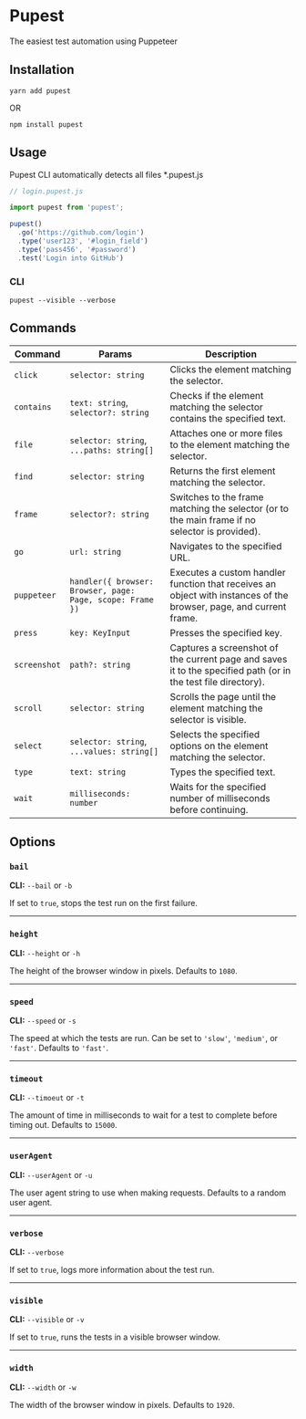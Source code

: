 # Pupest

The easiest test automation using Puppeteer

## Installation

```shell
yarn add pupest
```

OR

```shell
npm install pupest
```

## Usage

Pupest CLI automatically detects all files *.pupest.js

```js title
// login.pupest.js

import pupest from 'pupest';

pupest()
  .go('https://github.com/login')
  .type('user123', '#login_field')
  .type('pass456', '#password')
  .test('Login into GitHub')
```

### CLI

```shell
pupest --visible --verbose
```

## Commands

| Command      | Params                                                    | Description                                                                                                        |
|--------------|-----------------------------------------------------------|--------------------------------------------------------------------------------------------------------------------|
| `click`      | `selector: string`                                        | Clicks the element matching the selector.                                                                          |
| `contains`   | `text: string`, `selector?: string`                       | Checks if the element matching the selector contains the specified text.                                           |
| `file`       | `selector: string`, `...paths: string[]`                  | Attaches one or more files to the element matching the selector.                                                   |
| `find`       | `selector: string`                                        | Returns the first element matching the selector.                                                                   |
| `frame`      | `selector?: string`                                       | Switches to the frame matching the selector (or to the main frame if no selector is provided).                     |
| `go`         | `url: string`                                             | Navigates to the specified URL.                                                                                    |
| `puppeteer`  | `handler({ browser: Browser, page: Page, scope: Frame })` | Executes a custom handler function that receives an object with instances of the browser, page, and current frame. |
| `press`      | `key: KeyInput`                                           | Presses the specified key.                                                                                         |
| `screenshot` | `path?: string`                                           | Captures a screenshot of the current page and saves it to the specified path (or in the test file directory).      |
| `scroll`     | `selector: string`                                        | Scrolls the page until the element matching the selector is visible.                                               |
| `select`     | `selector: string`, `...values: string[]`                 | Selects the specified options on the element matching the selector.                                                |
| `type`       | `text: string`                                            | Types the specified text.                                                                                          |
| `wait`       | `milliseconds: number`                                    | Waits for the specified number of milliseconds before continuing.                                                  |

## Options

### `bail`

**CLI:** `--bail` or `-b`

If set to `true`, stops the test run on the first failure.

---

### `height`

**CLI:** `--height` or `-h`

The height of the browser window in pixels. Defaults to `1080`.

---

### `speed`

**CLI:** `--speed` or `-s`

The speed at which the tests are run. Can be set to `'slow'`, `'medium'`, or `'fast'`. Defaults to `'fast'`.

---

### `timeout`

**CLI:** `--timoeut` or `-t`

The amount of time in milliseconds to wait for a test to complete before timing out. Defaults to `15000`.

---

### `userAgent`

**CLI:** `--userAgent` or `-u`

The user agent string to use when making requests. Defaults to a random user agent.

---

### `verbose`

**CLI:** `--verbose`

If set to `true`, logs more information about the test run.

---

### `visible`

**CLI:** `--visible` or `-v`

If set to `true`, runs the tests in a visible browser window.

---

### `width`

**CLI:** `--width` or `-w`

The width of the browser window in pixels. Defaults to `1920`.

